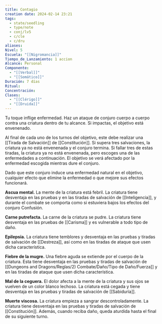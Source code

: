 ```yaml
---
title: Contagio
creation date: 2024-02-14 23:21
tags:
  - state/seedling
  - type/note
  - conj/lv5
  - c/cle
  - c/dru
aliases: 
Nivel: 5
Escuela: "[[Nigromancia]]"
Tiempo_de_Lanzamiento: 1 accion
Alcance: Personal
Componente:
  - "[[Verbal]]"
  - "[[Somático]]"
Duración: 7 días
Ritual: 
Concentración: 
Clases:
  - "[[Clérigo]]"
  - "[[Druida]]"
---
```

Tu toque inflige enfermedad. Haz un ataque de conjuro cuerpo a cuerpo contra una criatura dentro de tu alcance. Si impactas, el objetivo está envenenado.

Al final de cada uno de los turnos del objetivo, este debe realizar una [[Tirada de Salvación]] de [[Constitución]]. Si supera tres salvaciones, la criatura ya no está envenenada y el conjuro termina. Si fallar tres de estas tiradas, la criatura ya no está envenenada, pero escoges una de las enfermedades a continuación. El objetivo se verá afectado por la enfermedad escogida mientras dure el conjuro.

Dado que este conjuro induce una enfermedad natural en el objetivo, cualquier efecto que elimine la enfermedad o que mejore sus efectos funcionará.

**Ascua mental.** La mente de la criatura está febril. La criatura tiene desventaja en las pruebas y en las tiradas de salvación de [[Inteligencia]], y durante el combate se comporta como si estuviera bajos los efectos del conjuro Confusión.

**Carne putrefacta.** La carne de la criatura se pudre. La criatura tiene desventaja en las pruebas de [[Carisma]] y es vulnerable a todo tipo de daño.

**Epilepsia.** La criatura tiene temblores y desventaja en las pruebas y tiradas de salvación de [[Destreza]], así como en las tiradas de ataque que usen dicha característica.

**Fiebre de la mugre.** Una fiebre aguda se extiende por el cuerpo de la criatura. Esta tiene desventaja en las pruebas y tiradas de salvación de [[Dungeons and Dragons/Reglas/2) Combate/Daño/Tipo de Daño/Fuerza]] y en las tiradas de ataque que usen dicha característica.

**Mal de la ceguera.** El dolor afecta a la mente de la criatura y sus ojos se vuelven de un color blanco lechoso. La criatura está cegada y tiene desventaja en las pruebas y tiradas de salvación de [[Sabiduría]].

**Muerte viscosa.** La criatura empieza a sangrar descontroladamente. La criatura tiene desventaja en las pruebas y tiradas de salvación de [[Constitución]]. Además, cuando reciba daño, queda aturdida hasta el final de su siguiente turno.